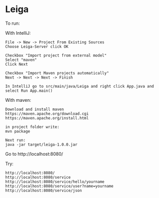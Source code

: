 # Leiga


To run:

With IntelliJ:

    File -> New -> Project From Existing Sources
    Choose Leiga-Server click OK

    Checkbox "Import project from external model"
    Select "maven"
    Click Next

    Checkbox "Import Maven projects automatically"
    Next -> Next -> Next -> Finish

    In IntelliJ go to src/main/java/Leiga and right click App.java and select Run App.main()


With maven:

    Download and install maven
    https://maven.apache.org/download.cgi
    https://maven.apache.org/install.html
    
    in project folder write:
    mvn package

    Next run:
    java -jar target/leiga-1.0.0.jar


Go to http://localhost:8080/

Try:

    http://localhost:8080/
    http://localhost:8080/service
    http://localhost:8080/service/hello/yourname
    http://localhost:8080/service/user?name=yourname
    http://localhost:8080/service/json